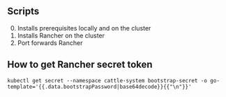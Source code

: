 ## Scripts
0. Installs prerequisites locally and on the cluster
1. Installs Rancher on the cluster
2. Port forwards Rancher

## How to get Rancher secret token
`kubectl get secret --namespace cattle-system bootstrap-secret -o go-template='{{.data.bootstrapPassword|base64decode}}{{"\n"}}'`